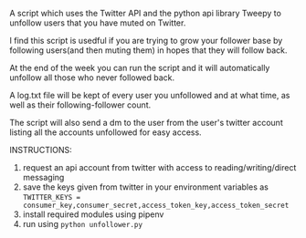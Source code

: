 A script which uses the Twitter API and the python api library Tweepy to unfollow users that you have muted on Twitter.

I find this script is usedful if you are trying to grow your follower base by following users(and then muting them) in hopes that they will follow back.

At the end of the week you can run the script and it will automatically unfollow all those who never followed back. 




A log.txt file will be kept of every user you unfollowed and at what time, as well as their following-follower count.

The script will also send a dm to the user from the user's twitter account listing all the accounts unfollowed for easy access.


INSTRUCTIONS:
1. request an api account from twitter with access to reading/writing/direct messaging
2. save the keys given from twitter in your environment variables as  `TWITTER_KEYS = consumer_key,consumer_secret,access_token_key,access_token_secret`
3. install required modules using pipenv
4. run using `python unfollower.py`
